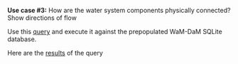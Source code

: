 **Use case #3:** How are the water system components physically connected? Show directions of flow    

Use this [query](https://github.com/amabdallah/WaM-DaM/blob/master/Files/Use_Cases/Queries/03FindConnectivityMatrixOfScenario.sql) and execute it against the prepopulated WaM-DaM SQLite database.

Here are the [results](https://github.com/amabdallah/WaM-DaM/blob/master/Files/Use_Cases/Results/UseCase3.csv) of the query


